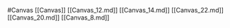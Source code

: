 #Canvas 
 [[Canvas]]
[[Canvas_12.md]]
[[Canvas_14.md]]
[[Canvas_22.md]]
[[Canvas_20.md]]
[[Canvas_8.md]]